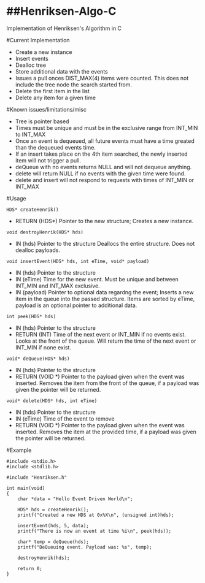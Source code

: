 ##Henriksen-Algo-C
================

Implementation of Henriksen's Algorithm in C

#Current Implementation
- Create a new instance
- Insert events
- Dealloc tree
- Store additional data with the events
- Issues a pull onces DIST_MAX(4) items were counted. This does not include the tree node the search started from.
- Delete the first item in the list
- Delete any item for a given time

#Known issues/limitations/misc
- Tree is pointer based
- Times must be unique and must be in the exclusive range from INT_MIN to INT_MAX 
- Once an event is dequeued, all future events must have a time greated than the dequeued events time.
- If an insert takes place on the 4th item searched, the newly inserted item will not trigger a pull.
- deQueue with no events returns NULL and will not dequeue anything.
- delete will return NULL if no events with the given time were found.
- delete and insert will not respond to requests with times of INT_MIN or INT_MAX

#Usage

``` HDS* createHenrik() ```
- RETURN (HDS*) Pointer to the new structure;
Creates a new instance.

``` void destroyHenrik(HDS* hds) ```
- IN (hds) Pointer to the structure 
Deallocs the entire structure. Does not dealloc payloads.

``` void insertEvent(HDS* hds, int eTime, void* payload) ```
- IN (hds) Pointer to the structure
- IN (eTime) Time for the new event. Must be unique and between INT_MIN and INT_MAX exclusive. 
- IN (payload) Pointer to optional data regardng the event;
Inserts a new item in the queue into the passed structure. Items are sorted by eTime, payload is an optional pointer to additional data.

``` int peek(HDS* hds) ```
- IN (hds) Pointer to the structure
- RETURN (INT) Time of the next event or INT_MIN if no events exist.
Looks at the front of the queue. Will return the time of the next event or INT_MIN if none exist.

``` void* deQueue(HDS* hds) ```
- IN (hds) Pointer to the structure
- RETURN (VOID *) Pointer to the payload given when the event was inserted.
Removes the item from the front of the queue, if a payload was given the pointer will be returned.

``` void* delete(HDS* hds, int eTime) ```
- IN (hds) Pointer to the structure
- IN (eTime) Time of the event to remove
- RETURN (VOID *) Pointer to the payload given when the event was inserted.
Removes the item at the provided time, if a payload was given the pointer will be returned.

#Example

```
#include <stdio.h>
#include <stdlib.h>

#include "Henriksen.h"

int main(void)
{
	char *data = "Hello Event Driven World\n";

	HDS* hds = createHenrik();
	printf("Created a new HDS at 0x%X\n", (unsigned int)hds);

	insertEvent(hds, 5, data);
	printf("There is now an event at time %i\n", peek(hds));

	char* temp = deQueue(hds);
	printf("DeQueuing event. Payload was: %s", temp);

	destroyHenrik(hds);

	return 0;
}
```
  
